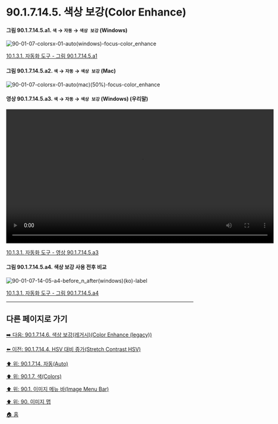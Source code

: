 # 90.1.7.14.5. 색상 보강(Color Enhance)

<a id="90-01-07-14-05-a1"></a>

#### 그림 90.1.7.14.5.a1. `색` → `자동` → `색상 보강` (Windows)
![90-01-07-colorsx-01-auto(windows)-focus-color_enhance](https://github.com/wonder13662/gimp/assets/15767104/0c44c7c0-f339-4f45-9fed-5d2c1e5d6577)

[10.1.3.1. 자동화 도구 - 그림 90.1.7.14.5.a1](./10-01-03-01-automated_tools.md#90-01-07-14-05-a1)

<a id="90-01-07-14-05-a2"></a>

#### 그림 90.1.7.14.5.a2. `색` → `자동` → `색상 보강` (Mac)
![90-01-07-colorsx-01-auto(mac)(50%)-focus-color_enhance](https://github.com/wonder13662/gimp/assets/15767104/c6712d0c-7426-4d5a-848e-ae6455e7f8ae)

<a id="90-01-07-14-05-a3"></a>

#### 영상 90.1.7.14.5.a3. `색` → `자동` → `색상 보강` (Windows) (우리말)
<video controls="controls" width="720" src="https://github.com/wonder13662/gimp/assets/15767104/995fa1b9-a38b-43c3-bd41-dbb7b056bd1b"></video>

[10.1.3.1. 자동화 도구 - 영상 90.1.7.14.5.a3](./10-01-03-01-automated_tools.md#90-01-07-14-05-a3)

<a id="90-01-07-14-05-a4"></a>

#### 그림 90.1.7.14.5.a4. 색상 보강 사용 전후 비교
![90-01-07-14-05-a4-before_n_after(windows)(ko)-label](https://github.com/wonder13662/gimp/assets/15767104/89c75c04-cf70-4a31-9484-e3487870aff9)

[10.1.3.1. 자동화 도구 - 그림 90.1.7.14.5.a4](./10-01-03-01-automated_tools.md#90-01-07-14-05-a4)

***

## 다른 페이지로 가기

[➡️ 다음: 90.1.7.14.6. 색상 보강(레거시)(Color Enhance (legacy))](./90-01-07-14-06-color_enhance_legacy.md)

[⬅️ 이전: 90.1.7.14.4. HSV 대비 증가(Stretch Contrast HSV)](./90-01-07-14-04-stretch_contrast_hsv.md)

[⬆️ 위: 90.1.7.14. 자동(Auto)](./90-01-07-14-00-auto.md)

[⬆️ 위: 90.1.7. 색(Colors)](./90-01-07-00-colors.md)

[⬆️ 위: 90.1. 이미지 메뉴 바(Image Menu Bar)](./90-01-00-image-menu-bar.md)

[⬆️ 위: 90. 이미지 맵](./90-00-image-map.md)

[🏠 홈](./00-home.md)
